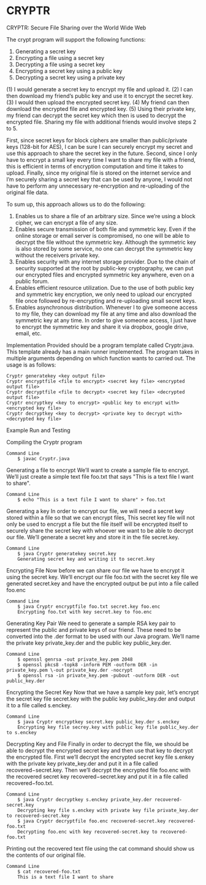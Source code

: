 # CRYPTR
CRYPTR: Secure File Sharing over the World Wide Web

The crypt program will support the following functions:
1. Generating a secret key
2. Encrypting a file using a secret key
3. Decrypting a file using a secret key
4. Encrypting a secret key using a public key
5. Decrypting a secret key using a private key

(1) I would generate a secret key to encrypt my file and upload it. 
(2) I can then download my friend’s public key and use it to encrypt the secret key. 
(3) I would then upload the encrypted secret key. 
(4) My friend can then download the encrypted file and encrypted key. 
(5) Using their private key, my friend can decrypt the secret key which then is used to decrypt the 
    encrypted file. Sharing my file with additional friends would involve steps 2 to 5.

First, since secret keys for block ciphers are smaller than public/private keys (128-bit for AES), I can be
sure I can securely encrypt my secret and use this approach to share the secret key in the future. Second,
since I only have to encrypt a small key every time I want to share my file with a friend, this is efficient
in terms of encryption computation and time it takes to upload. Finally, since my original file is stored on
the internet service and I’m securely sharing a secret key that can be used by anyone, I would not have to
perform any unnecessary re-encryption and re-uploading of the original file data.

To sum up, this approach allows us to do the following:

1. Enables us to share a file of an arbitrary size. Since we’re using a block cipher, we can encrypt a file of any size.
2. Enables secure transmission of both file and symmetric key. Even if the online storage or email server is compromised, no 
   one will be able to decrypt the file without the symmetric key. Although the symmetric key is also stored by some service, 
   no one can decrypt the symmetric key without the receivers private key.
3. Enables security with any internet storage provider. Due to the chain of security supported at the root by public-key
   cryptography, we can put our encrypted files and encrypted symmetric key anywhere, even on a public forum.
4. Enables efficient resource utilization. Due to the use of both public key and symmetric key encryption, we only need to 
   upload our encrypted file once followed by re-encrypting and re-uploading small secret keys.
5. Enables asynchronous distribution. Whenever I to give someone access to my file, they can download my file at any time and 
   also download the symmetric key at any time. In order to give someone access, I just have to encrypt the symmetric key and 
   share it via dropbox, google drive, email, etc.

Implementation
Provided should be a program template called Cryptr.java. This template already has a main runner
implemented. The program takes in multiple arguments depending on which function wants to carried
out. The usage is as follows:

    Cryptr generatekey <key output file>
    Cryptr encryptfile <file to encrypt> <secret key file> <encrypted output file>
    Cryptr decryptfile <file to decrypt> <secret key file> <decrypted output file>
    Cryptr encryptkey <key to encrypt> <public key to encrypt with> <encrypted key file>
    Cryptr decryptkey <key to decrypt> <private key to decrypt with> <decrypted key file>
    
   
Example Run and Testing

Compiling the Cryptr program
    
    Command Line 
        $ javac Cryptr.java
        
Generating a file to encrypt
We’ll want to create a sample file to encrypt. We’ll just create a simple text file foo.txt that says "This is a
text file I want to share".

    Command Line
        $ echo "This is a text file I want to share" > foo.txt
        
Generating a key
In order to encrypt our file, we will need a secret key stored within a file so that we can encrypt files, This
secret key file will not only be used to encrypt a file but the file itself will be encrypted itself to securely
share the secret key with whoever we want to be able to decrypt our file. We’ll generate a secret key and
store it in the file secret.key.

    Command Line
        $ java Cryptr generatekey secret.key
        Generating secret key and writing it to secret.key
        
Encrypting File
Now before we can share our file we have to encrypt it using the secret key. We’ll encrypt our file foo.txt
with the secret key file we generated secret.key and have the encrypted output be put into a file called
foo.enc

    Command Line
        $ java Cryptr encryptfile foo.txt secret.key foo.enc
        Encrypting foo.txt with key secret.key to foo.enc

Generating Key Pair
We need to generate a sample RSA key pair to represent the public and private keys of our friend. These
need to be converted into the .der format to be used with our Java program. We’ll name the private key
private_key.der and the public key public_key.der.

    Command Line
        $ openssl genrsa -out private_key.pem 2048
        $ openssl pkcs8 -topk8 -inform PEM -outform DER -in private_key.pem \-out private_key.der -nocrypt
        $ openssl rsa -in private_key.pem -pubout -outform DER -out public_key.der
        
Encrypting the Secret Key
Now that we have a sample key pair, let’s encrypt the secret key file secret.key with the public key
public_key.der and output it to a file called s.enckey.

    Command Line
        $ java Cryptr encryptkey secret.key public_key.der s.enckey
        Encrypting key file secrey.key with public key file public_key.der to s.enckey
    
Decrypting Key and File
Finally in order to decrypt the file, we should be able to decrypt the encrypted secret key and then use that
key to decrypt the encrypted file. First we’ll decrypt the encrypted secret key file s.enkey with the private
key private_key.der and put it in a file called recovered−secret.key. Then we’ll decrypt the encrypted file
foo.enc with the recovered secret key recovered−secret.key and put it in a file called recovered−foo.txt.

    Command Line
        $ java Cryptr decryptkey s.enckey private_key.der recovered-secret.key
        Decrypting key file s.enckey with private key file private_key.der to recovered-secret.key
        $ java Cryptr decryptfile foo.enc recovered-secret.key recovered-foo.txt
        Decrypting foo.enc with key recovered-secret.key to recovered-foo.txt

Printing out the recovered text file using the cat command should show us the contents of our original
file.

    Command Line
        $ cat recovered-foo.txt
        This is a text file I want to share
